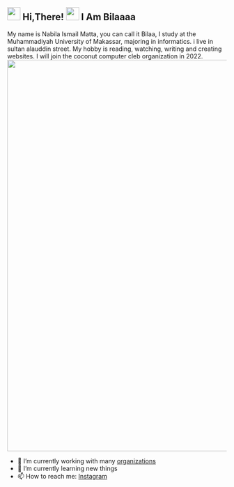 <h2> <img src="https://user-images.githubusercontent.com/65858180/137293079-2440dbff-e887-4b1d-802c-49d49dcfd664.gif" width="30" /> Hi,There! <img src="https://user-images.githubusercontent.com/65858180/137293369-94c631b6-8a17-4256-927a-070da186734c.gif" width="30" /> I Am Bilaaaa </h2>

My name is Nabila Ismail Matta, you can call it Bilaa, I study at the Muhammadiyah University of Makassar, majoring in informatics. i live in sultan alauddin street. My hobby is reading, watching, writing and creating websites. I will join the coconut computer cleb organization in 2022.
<br>
<img src="https://camo.githubusercontent.com/5887f3cd62faabd5d0e2d6ddb7d0686b1cc9cd82123d75255d79030be47656e0/68747470733a2f2f676973742e6769746875622e636f6d2f6b6f646473736f6e2f33356363363663333234306162386630313866363236373064613663666237312f7261772f323431326166333135636261306565353764393034376638613665363739623336376263383063332f77656c636f6d652d746f2d6d792d70726f66696c652e676966" width="900">

- 🔭 I’m currently working with many [organizations](https://coconut.or.id/contact)
- 🌱 I’m currently learning new things
- 📫 How to reach me: [Instagram](https://instagram.com/nabilamatta26?igshid=NjIwNzIyMDk2Mg==)
